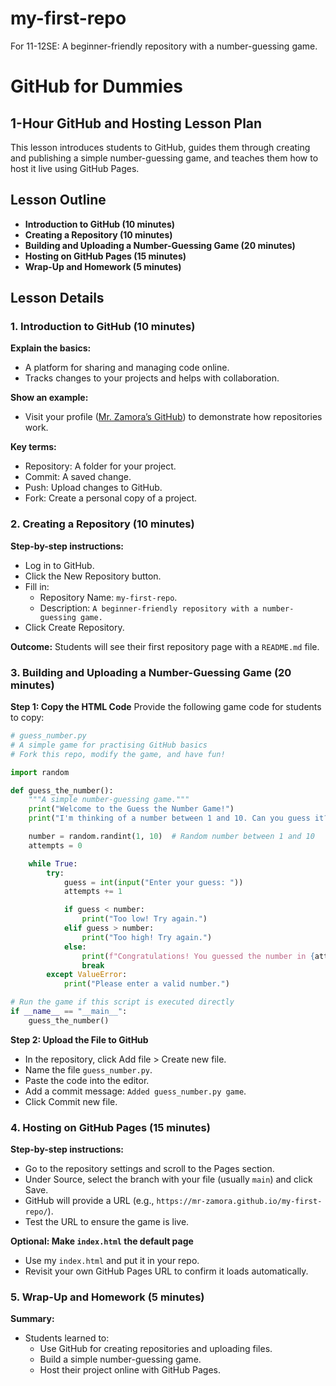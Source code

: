 # my-first-repo
For 11-12SE: A beginner-friendly repository with a number-guessing game.


# GitHub for Dummies

## 1-Hour GitHub and Hosting Lesson Plan
This lesson introduces students to GitHub, guides them through creating and publishing a simple number-guessing game, and teaches them how to host it live using GitHub Pages.

## Lesson Outline
- **Introduction to GitHub (10 minutes)**
- **Creating a Repository (10 minutes)**
- **Building and Uploading a Number-Guessing Game (20 minutes)**
- **Hosting on GitHub Pages (15 minutes)**
- **Wrap-Up and Homework (5 minutes)**

## Lesson Details

### 1. Introduction to GitHub (10 minutes)
**Explain the basics:**
- A platform for sharing and managing code online.
- Tracks changes to your projects and helps with collaboration.

**Show an example:**
- Visit your profile ([Mr. Zamora’s GitHub](https://github.com/Mr-Zamora)) to demonstrate how repositories work.

**Key terms:**
- Repository: A folder for your project.
- Commit: A saved change.
- Push: Upload changes to GitHub.
- Fork: Create a personal copy of a project.

### 2. Creating a Repository (10 minutes)
**Step-by-step instructions:**
- Log in to GitHub.
- Click the New Repository button.
- Fill in:
  - Repository Name: `my-first-repo`.
  - Description: `A beginner-friendly repository with a number-guessing game.`
- Click Create Repository.

**Outcome:** Students will see their first repository page with a `README.md` file.

### 3. Building and Uploading a Number-Guessing Game (20 minutes)
**Step 1: Copy the HTML Code**
Provide the following game code for students to copy:

```python
# guess_number.py
# A simple game for practising GitHub basics
# Fork this repo, modify the game, and have fun!

import random

def guess_the_number():
    """A simple number-guessing game."""
    print("Welcome to the Guess the Number Game!")
    print("I'm thinking of a number between 1 and 10. Can you guess it?")

    number = random.randint(1, 10)  # Random number between 1 and 10
    attempts = 0

    while True:
        try:
            guess = int(input("Enter your guess: "))
            attempts += 1

            if guess < number:
                print("Too low! Try again.")
            elif guess > number:
                print("Too high! Try again.")
            else:
                print(f"Congratulations! You guessed the number in {attempts} attempts.")
                break
        except ValueError:
            print("Please enter a valid number.")

# Run the game if this script is executed directly
if __name__ == "__main__":
    guess_the_number()
```

**Step 2: Upload the File to GitHub**
- In the repository, click Add file > Create new file.
- Name the file `guess_number.py`.
- Paste the code into the editor.
- Add a commit message: `Added guess_number.py game`.
- Click Commit new file.

### 4. Hosting on GitHub Pages (15 minutes)
**Step-by-step instructions:**
- Go to the repository settings and scroll to the Pages section.
- Under Source, select the branch with your file (usually `main`) and click Save.
- GitHub will provide a URL (e.g., `https://mr-zamora.github.io/my-first-repo/`).
- Test the URL to ensure the game is live.

**Optional: Make `index.html` the default page**
- Use my `index.html` and put it in your repo.
- Revisit your own GitHub Pages URL to confirm it loads automatically.

### 5. Wrap-Up and Homework (5 minutes)
**Summary:**
- Students learned to:
  - Use GitHub for creating repositories and uploading files.
  - Build a simple number-guessing game.
  - Host their project online with GitHub Pages.

